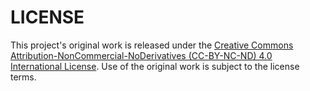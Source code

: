 # LICENSE

This project's original work is released under the [Creative Commons Attribution-NonCommercial-NoDerivatives (CC-BY-NC-ND) 4.0 International License](https://creativecommons.org/licenses/by-nc-nd/4.0/legalcode/). Use of the original work is subject to the license terms.